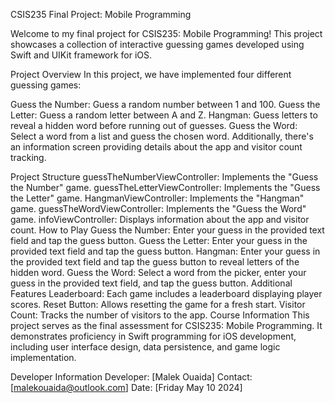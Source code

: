 
CSIS235 Final Project: Mobile Programming

Welcome to my final project for CSIS235: Mobile Programming! This project showcases a collection of interactive guessing games developed using Swift and UIKit framework for iOS.

Project Overview
In this project, we have implemented four different guessing games:

Guess the Number: Guess a random number between 1 and 100.
Guess the Letter: Guess a random letter between A and Z.
Hangman: Guess letters to reveal a hidden word before running out of guesses.
Guess the Word: Select a word from a list and guess the chosen word.
Additionally, there's an information screen providing details about the app and visitor count tracking.

Project Structure
guessTheNumberViewController: Implements the "Guess the Number" game.
guessTheLetterViewController: Implements the "Guess the Letter" game.
HangmanViewController: Implements the "Hangman" game.
guessTheWordViewController: Implements the "Guess the Word" game.
infoViewController: Displays information about the app and visitor count.
How to Play
Guess the Number: Enter your guess in the provided text field and tap the guess button.
Guess the Letter: Enter your guess in the provided text field and tap the guess button.
Hangman: Enter your guess in the provided text field and tap the guess button to reveal letters of the hidden word.
Guess the Word: Select a word from the picker, enter your guess in the provided text field, and tap the guess button.
Additional Features
Leaderboard: Each game includes a leaderboard displaying player scores.
Reset Button: Allows resetting the game for a fresh start.
Visitor Count: Tracks the number of visitors to the app.
Course Information
This project serves as the final assessment for CSIS235: Mobile Programming. It demonstrates proficiency in Swift programming for iOS development, including user interface design, data persistence, and game logic implementation.

Developer Information
Developer: [Malek Ouaida]
Contact: [malekouaida@outlook.com]
Date: [Friday May 10 2024]
